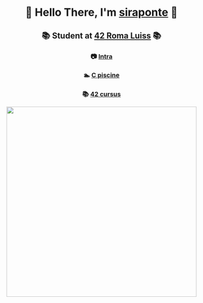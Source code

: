 <h1 align=center> 

🐧 Hello There, I'm [siraponte](https://github.com/siraponte) 🐧 
</h1>

<h2 align=center> 
 
📚 Student at [42 Roma Luiss](https://42roma.it/en/)  📚 
</h2>

<h3 align=center>
 
📷 [Intra](https://profile.intra.42.fr/users/cserapon) 
</h3>

<h3 align=center>
 
   🏊 [C piscine](https://github.com/siraponte/C_piscine)
</h3>

<h3 align=center>
 
📚 [42 cursus](https://github.com/siraponte/42cursus.git)
</h3>

<p align="center">
  <img src="http://badge42.herokuapp.com/api/stats/cserapon?darkmode=false" width="500" />
</p>
